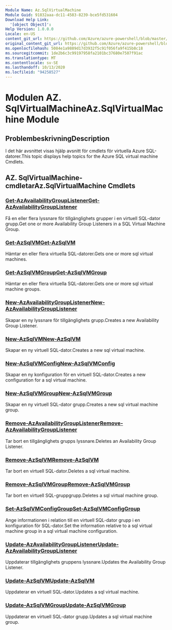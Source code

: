 ```yaml
---
Module Name: Az.SqlVirtualMachine
Module Guid: 91832aaa-dc11-4583-8239-bce5fd531604
Download Help Link:
  '[object Object]': 
Help Version: 1.0.0.0
Locale: en-US
content_git_url: https://github.com/Azure/azure-powershell/blob/master/src/SqlVirtualMachine/SqlVirtualMachine/help/Az.SqlVirtualMachine.md
original_content_git_url: https://github.com/Azure/azure-powershell/blob/master/src/SqlVirtualMachine/SqlVirtualMachine/help/Az.SqlVirtualMachine.md
ms.openlocfilehash: 5084e1a9889d17d3932f5c91f056fa9f415b8c18
ms.sourcegitcommit: 1de2b6c3c99197958fa2101bc37680e7507f91ac
ms.translationtype: MT
ms.contentlocale: sv-SE
ms.lasthandoff: 10/13/2020
ms.locfileid: "94258527"
---
```

# <span data-ttu-id="97be7-101">Modulen AZ. SqlVirtualMachine</span><span class="sxs-lookup"><span data-stu-id="97be7-101">Az.SqlVirtualMachine Module</span></span>
## <span data-ttu-id="97be7-102">Problembeskrivning</span><span class="sxs-lookup"><span data-stu-id="97be7-102">Description</span></span>
<span data-ttu-id="97be7-103">I det här avsnittet visas hjälp avsnitt för cmdlets för virtuella Azure SQL-datorer.</span><span class="sxs-lookup"><span data-stu-id="97be7-103">This topic displays help topics for the Azure SQL virtual machine Cmdlets.</span></span>

## <span data-ttu-id="97be7-104">AZ. SqlVirtualMachine-cmdletar</span><span class="sxs-lookup"><span data-stu-id="97be7-104">Az.SqlVirtualMachine Cmdlets</span></span>
### [<span data-ttu-id="97be7-105">Get-AzAvailabilityGroupListener</span><span class="sxs-lookup"><span data-stu-id="97be7-105">Get-AzAvailabilityGroupListener</span></span>](Get-AzAvailabilityGroupListener.md)
<span data-ttu-id="97be7-106">Få en eller flera lyssnare för tillgänglighets grupper i en virtuell SQL-dator grupp.</span><span class="sxs-lookup"><span data-stu-id="97be7-106">Get one or more Availability Group Listeners in a SQL Virtual Machine Group.</span></span>

### [<span data-ttu-id="97be7-107">Get-AzSqlVM</span><span class="sxs-lookup"><span data-stu-id="97be7-107">Get-AzSqlVM</span></span>](Get-AzSqlVM.md)
<span data-ttu-id="97be7-108">Hämtar en eller flera virtuella SQL-datorer.</span><span class="sxs-lookup"><span data-stu-id="97be7-108">Gets one or more sql virtual machines.</span></span>

### [<span data-ttu-id="97be7-109">Get-AzSqlVMGroup</span><span class="sxs-lookup"><span data-stu-id="97be7-109">Get-AzSqlVMGroup</span></span>](Get-AzSqlVMGroup.md)
<span data-ttu-id="97be7-110">Hämtar en eller flera virtuella SQL-datorer.</span><span class="sxs-lookup"><span data-stu-id="97be7-110">Gets one or more sql virtual machine groups.</span></span>

### [<span data-ttu-id="97be7-111">New-AzAvailabilityGroupListener</span><span class="sxs-lookup"><span data-stu-id="97be7-111">New-AzAvailabilityGroupListener</span></span>](New-AzAvailabilityGroupListener.md)
<span data-ttu-id="97be7-112">Skapar en ny lyssnare för tillgänglighets grupp.</span><span class="sxs-lookup"><span data-stu-id="97be7-112">Creates a new Availability Group Listener.</span></span>

### [<span data-ttu-id="97be7-113">New-AzSqlVM</span><span class="sxs-lookup"><span data-stu-id="97be7-113">New-AzSqlVM</span></span>](New-AzSqlVM.md)
<span data-ttu-id="97be7-114">Skapar en ny virtuell SQL-dator.</span><span class="sxs-lookup"><span data-stu-id="97be7-114">Creates a new sql virtual machine.</span></span>

### [<span data-ttu-id="97be7-115">New-AzSqlVMConfig</span><span class="sxs-lookup"><span data-stu-id="97be7-115">New-AzSqlVMConfig</span></span>](New-AzSqlVMConfig.md)
<span data-ttu-id="97be7-116">Skapar en ny konfiguration för en virtuell SQL-dator.</span><span class="sxs-lookup"><span data-stu-id="97be7-116">Creates a new configuration for a sql virtual machine.</span></span>

### [<span data-ttu-id="97be7-117">New-AzSqlVMGroup</span><span class="sxs-lookup"><span data-stu-id="97be7-117">New-AzSqlVMGroup</span></span>](New-AzSqlVMGroup.md)
<span data-ttu-id="97be7-118">Skapar en ny virtuell SQL-dator grupp.</span><span class="sxs-lookup"><span data-stu-id="97be7-118">Creates a new sql virtual machine group.</span></span>

### [<span data-ttu-id="97be7-119">Remove-AzAvailabilityGroupListener</span><span class="sxs-lookup"><span data-stu-id="97be7-119">Remove-AzAvailabilityGroupListener</span></span>](Remove-AzAvailabilityGroupListener.md)
<span data-ttu-id="97be7-120">Tar bort en tillgänglighets grupps lyssnare.</span><span class="sxs-lookup"><span data-stu-id="97be7-120">Deletes an Availability Group Listener.</span></span>

### [<span data-ttu-id="97be7-121">Remove-AzSqlVM</span><span class="sxs-lookup"><span data-stu-id="97be7-121">Remove-AzSqlVM</span></span>](Remove-AzSqlVM.md)
<span data-ttu-id="97be7-122">Tar bort en virtuell SQL-dator.</span><span class="sxs-lookup"><span data-stu-id="97be7-122">Deletes a sql virtual machine.</span></span>

### [<span data-ttu-id="97be7-123">Remove-AzSqlVMGroup</span><span class="sxs-lookup"><span data-stu-id="97be7-123">Remove-AzSqlVMGroup</span></span>](Remove-AzSqlVMGroup.md)
<span data-ttu-id="97be7-124">Tar bort en virtuell SQL-gruppgrupp.</span><span class="sxs-lookup"><span data-stu-id="97be7-124">Deletes a sql virtual machine group.</span></span>

### [<span data-ttu-id="97be7-125">Set-AzSqlVMConfigGroup</span><span class="sxs-lookup"><span data-stu-id="97be7-125">Set-AzSqlVMConfigGroup</span></span>](Set-AzSqlVMConfigGroup.md)
<span data-ttu-id="97be7-126">Ange informationen i relation till en virtuell SQL-dator grupp i en konfiguration för SQL-dator.</span><span class="sxs-lookup"><span data-stu-id="97be7-126">Set the information relative to a sql virtual machine group in a sql virtual machine configuration.</span></span>

### [<span data-ttu-id="97be7-127">Update-AzAvailabilityGroupListener</span><span class="sxs-lookup"><span data-stu-id="97be7-127">Update-AzAvailabilityGroupListener</span></span>](Update-AzAvailabilityGroupListener.md)
<span data-ttu-id="97be7-128">Uppdaterar tillgänglighets gruppens lyssnare.</span><span class="sxs-lookup"><span data-stu-id="97be7-128">Updates the Availability Group Listener.</span></span>

### [<span data-ttu-id="97be7-129">Update-AzSqlVM</span><span class="sxs-lookup"><span data-stu-id="97be7-129">Update-AzSqlVM</span></span>](Update-AzSqlVM.md)
<span data-ttu-id="97be7-130">Uppdaterar en virtuell SQL-dator.</span><span class="sxs-lookup"><span data-stu-id="97be7-130">Updates a sql virtual machine.</span></span>

### [<span data-ttu-id="97be7-131">Update-AzSqlVMGroup</span><span class="sxs-lookup"><span data-stu-id="97be7-131">Update-AzSqlVMGroup</span></span>](Update-AzSqlVMGroup.md)
<span data-ttu-id="97be7-132">Uppdaterar en virtuell SQL-dator grupp.</span><span class="sxs-lookup"><span data-stu-id="97be7-132">Updates a sql virtual machine group.</span></span>

